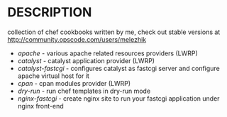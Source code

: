 DESCRIPTION
===

collection of chef cookbooks written by me, check out stable versions at http://community.opscode.com/users/melezhik

- *apache* - various apache related resources providers (LWRP)
- *catalyst* - catalyst application provider (LWRP)
- *catalyst-fastcgi* - configures catalyst as fastcgi server and configure apache virtual host for it
- *cpan* - cpan modules provider (LWRP)
- *dry-run* - run chef templates in dry-run mode
- *nginx-fastcgi* - create nginx site to run your fastcgi application under nginx front-end





